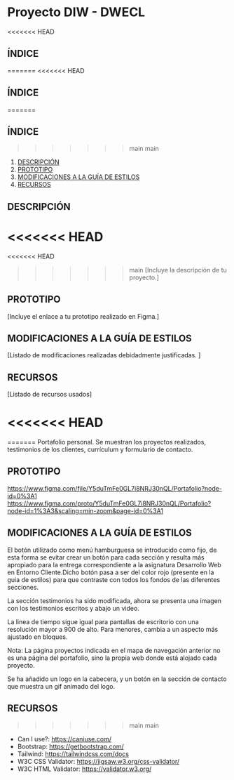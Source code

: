 # Proyecto DIW - DWECL

<<<<<<< HEAD
## ÍNDICE   
=======
<<<<<<< HEAD
## ÍNDICE   
=======
## ÍNDICE
>>>>>>> main
>>>>>>> main
1. [DESCRIPCIÓN](#id1)
2. [PROTOTIPO](#id2)
3. [MODIFICACIONES A LA GUÍA DE ESTILOS](#id3)
4. [RECURSOS](#id4)

## DESCRIPCIÓN<a name="id1"></a>
<<<<<<< HEAD
=======
<<<<<<< HEAD
>>>>>>> main
[Incluye la descripción de tu proyecto.]

## PROTOTIPO<a name="id2"></a>
[Incluye el enlace a tu prototipo realizado en Figma.]

## MODIFICACIONES A LA GUÍA DE ESTILOS<a name="id3"></a>
[Listado de modificaciones realizadas debidadmente justificadas. ]

## RECURSOS<a name="id4"></a>
[Listado de recursos usados]

<<<<<<< HEAD
=======
=======
Portafolio personal.
Se muestran los proyectos realizados, testimonios de los clientes, currículum y formulario de contacto.

## PROTOTIPO<a name="id2"></a>
https://www.figma.com/file/Y5duTmFe0GL7i8NRJ30nQL/Portafolio?node-id=0%3A1
https://www.figma.com/proto/Y5duTmFe0GL7i8NRJ30nQL/Portafolio?node-id=1%3A3&scaling=min-zoom&page-id=0%3A1


## MODIFICACIONES A LA GUÍA DE ESTILOS<a name="id3"></a>
El botón utilizado como menú hamburguesa se introducido como fijo, de esta forma se evitar crear un botón para cada sección y resulta más apropiado para la entrega correspondiente a la asignatura Desarrollo Web en Entorno Cliente.Dicho botón pasa a ser del color rojo (presente en la guia de estilos) para que contraste con todos los fondos de las diferentes secciones.

La sección testimonios ha sido modificada, ahora se presenta una imagen con los testimonios escritos y abajo un video.

La linea de tiempo sigue igual para pantallas de escritorio con una resolución mayor a 900 de alto. Para menores, cambia a un aspecto más ajustado en bloques.

Nota: La página proyectos indicada en el mapa de navegación anterior no es una página del portafolio, sino la propia web donde está alojado cada proyecto.

Se ha añadido un logo en la cabecera, y un botón en la sección de contacto que muestra un gif animado del logo.

## RECURSOS<a name="id4"></a>
>>>>>>> main
>>>>>>> main
- Can I use?: https://caniuse.com/
- Bootstrap: https://getbootstrap.com/
- Tailwind: https://tailwindcss.com/docs
- W3C CSS Validator: https://jigsaw.w3.org/css-validator/
- W3C HTML Validator: https://validator.w3.org/
